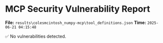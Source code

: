 # MCP Security Vulnerability Report
**File:** `results\colesmcintosh_numpy-mcp\tool_definitions.json`
**Time:** `2025-06-21 04:15:48`

✅ No vulnerabilities detected.